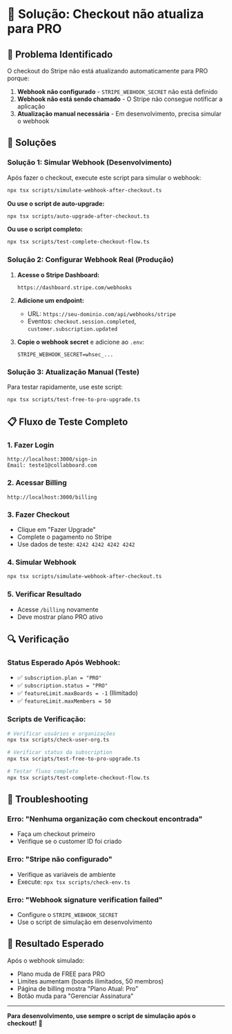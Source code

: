 # 🔧 Solução: Checkout não atualiza para PRO

## 🎯 Problema Identificado

O checkout do Stripe não está atualizando automaticamente para PRO porque:

1. **Webhook não configurado** - `STRIPE_WEBHOOK_SECRET` não está definido
2. **Webhook não está sendo chamado** - O Stripe não consegue notificar a aplicação
3. **Atualização manual necessária** - Em desenvolvimento, precisa simular o webhook

## 🚀 Soluções

### Solução 1: Simular Webhook (Desenvolvimento)

Após fazer o checkout, execute este script para simular o webhook:

```bash
npx tsx scripts/simulate-webhook-after-checkout.ts
```

**Ou use o script de auto-upgrade:**

```bash
npx tsx scripts/auto-upgrade-after-checkout.ts
```

**Ou use o script completo:**

```bash
npx tsx scripts/test-complete-checkout-flow.ts
```

### Solução 2: Configurar Webhook Real (Produção)

1. **Acesse o Stripe Dashboard:**

   ```
   https://dashboard.stripe.com/webhooks
   ```

2. **Adicione um endpoint:**

   - URL: `https://seu-dominio.com/api/webhooks/stripe`
   - Eventos: `checkout.session.completed`, `customer.subscription.updated`

3. **Copie o webhook secret** e adicione ao `.env`:
   ```
   STRIPE_WEBHOOK_SECRET=whsec_...
   ```

### Solução 3: Atualização Manual (Teste)

Para testar rapidamente, use este script:

```bash
npx tsx scripts/test-free-to-pro-upgrade.ts
```

## 📋 Fluxo de Teste Completo

### 1. Fazer Login

```
http://localhost:3000/sign-in
Email: teste1@collabboard.com
```

### 2. Acessar Billing

```
http://localhost:3000/billing
```

### 3. Fazer Checkout

- Clique em "Fazer Upgrade"
- Complete o pagamento no Stripe
- Use dados de teste: `4242 4242 4242 4242`

### 4. Simular Webhook

```bash
npx tsx scripts/simulate-webhook-after-checkout.ts
```

### 5. Verificar Resultado

- Acesse `/billing` novamente
- Deve mostrar plano PRO ativo

## 🔍 Verificação

### Status Esperado Após Webhook:

- ✅ `subscription.plan = "PRO"`
- ✅ `subscription.status = "PRO"`
- ✅ `featureLimit.maxBoards = -1` (Ilimitado)
- ✅ `featureLimit.maxMembers = 50`

### Scripts de Verificação:

```bash
# Verificar usuários e organizações
npx tsx scripts/check-user-org.ts

# Verificar status da subscription
npx tsx scripts/test-free-to-pro-upgrade.ts

# Testar fluxo completo
npx tsx scripts/test-complete-checkout-flow.ts
```

## 🐛 Troubleshooting

### Erro: "Nenhuma organização com checkout encontrada"

- Faça um checkout primeiro
- Verifique se o customer ID foi criado

### Erro: "Stripe não configurado"

- Verifique as variáveis de ambiente
- Execute: `npx tsx scripts/check-env.ts`

### Erro: "Webhook signature verification failed"

- Configure o `STRIPE_WEBHOOK_SECRET`
- Use o script de simulação em desenvolvimento

## 🎉 Resultado Esperado

Após o webhook simulado:

- Plano muda de FREE para PRO
- Limites aumentam (boards ilimitados, 50 membros)
- Página de billing mostra "Plano Atual: Pro"
- Botão muda para "Gerenciar Assinatura"

---

**Para desenvolvimento, use sempre o script de simulação após o checkout!** 🚀
